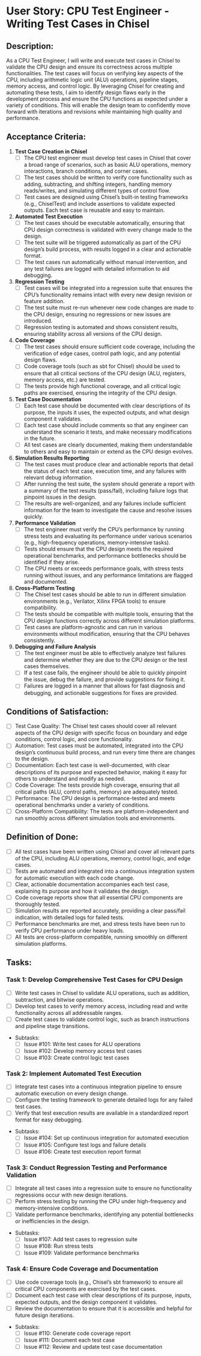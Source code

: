 # User Story: CPU Test Engineer - Writing Test Cases in Chisel

## Description:
As a CPU Test Engineer, I will write and execute test cases in Chisel to validate the CPU design and ensure its correctness across multiple functionalities. The test cases will focus on verifying key aspects of the CPU, including arithmetic logic unit (ALU) operations, pipeline stages, memory access, and control logic. By leveraging Chisel for creating and automating these tests, I aim to identify design flaws early in the development process and ensure the CPU functions as expected under a variety of conditions. This will enable the design team to confidently move forward with iterations and revisions while maintaining high quality and performance.

## Acceptance Criteria:
1. **Test Case Creation in Chisel**  
   - [ ] The CPU test engineer must develop test cases in Chisel that cover a broad range of scenarios, such as basic ALU operations, memory interactions, branch conditions, and corner cases.  
   - [ ] The test cases should be written to verify core functionality such as adding, subtracting, and shifting integers, handling memory reads/writes, and simulating different types of control flow.  
   - [ ] Test cases are designed using Chisel’s built-in testing frameworks (e.g., ChiselTest) and include assertions to validate expected outputs. Each test case is reusable and easy to maintain.

2. **Automated Test Execution**  
   - [ ] The test cases should be executable automatically, ensuring that CPU design correctness is validated with every change made to the design.  
   - [ ] The test suite will be triggered automatically as part of the CPU design’s build process, with results logged in a clear and actionable format.  
   - [ ] The test cases run automatically without manual intervention, and any test failures are logged with detailed information to aid debugging.

3. **Regression Testing**  
   - [ ] Test cases will be integrated into a regression suite that ensures the CPU’s functionality remains intact with every new design revision or feature addition.  
   - [ ] The test suite must re-run whenever new code changes are made to the CPU design, ensuring no regressions or new issues are introduced.  
   - [ ] Regression testing is automated and shows consistent results, ensuring stability across all versions of the CPU design.

4. **Code Coverage**  
   - [ ] The test cases should ensure sufficient code coverage, including the verification of edge cases, control path logic, and any potential design flaws.  
   - [ ] Code coverage tools (such as sbt for Chisel) should be used to ensure that all critical sections of the CPU design (ALU, registers, memory access, etc.) are tested.  
   - [ ] The tests provide high functional coverage, and all critical logic paths are exercised, ensuring the integrity of the CPU design.

5. **Test Case Documentation**  
   - [ ] Each test case should be documented with clear descriptions of its purpose, the inputs it uses, the expected outputs, and what design component it validates.  
   - [ ] Each test case should include comments so that any engineer can understand the scenario it tests, and make necessary modifications in the future.  
   - [ ] All test cases are clearly documented, making them understandable to others and easy to maintain or extend as the CPU design evolves.

6. **Simulation Results Reporting**  
   - [ ] The test cases must produce clear and actionable reports that detail the status of each test case, execution time, and any failures with relevant debug information.  
   - [ ] After running the test suite, the system should generate a report with a summary of the test results (pass/fail), including failure logs that pinpoint issues in the design.  
   - [ ] The results are well-organized, and any failures include sufficient information for the team to investigate the cause and resolve issues quickly.

7. **Performance Validation**  
   - [ ] The test engineer must verify the CPU’s performance by running stress tests and evaluating its performance under various scenarios (e.g., high-frequency operations, memory-intensive tasks).  
   - [ ] Tests should ensure that the CPU design meets the required operational benchmarks, and performance bottlenecks should be identified if they arise.  
   - [ ] The CPU meets or exceeds performance goals, with stress tests running without issues, and any performance limitations are flagged and documented.

8. **Cross-Platform Testing**  
   - [ ] The Chisel test cases should be able to run in different simulation environments (e.g., Verilator, Xilinx FPGA tools) to ensure compatibility.  
   - [ ] The tests should be compatible with multiple tools, ensuring that the CPU design functions correctly across different simulation platforms.  
   - [ ] Test cases are platform-agnostic and can run in various environments without modification, ensuring that the CPU behaves consistently.

9. **Debugging and Failure Analysis**  
   - [ ] The test engineer must be able to effectively analyze test failures and determine whether they are due to the CPU design or the test cases themselves.  
   - [ ] If a test case fails, the engineer should be able to quickly pinpoint the issue, debug the failure, and provide suggestions for fixing it.  
   - [ ] Failures are logged in a manner that allows for fast diagnosis and debugging, and actionable suggestions for fixes are provided.

## Conditions of Satisfaction:
- [ ] Test Case Quality: The Chisel test cases should cover all relevant aspects of the CPU design with specific focus on boundary and edge conditions, control logic, and core functionality.  
- [ ] Automation: Test cases must be automated, integrated into the CPU design’s continuous build process, and run every time there are changes to the design.  
- [ ] Documentation: Each test case is well-documented, with clear descriptions of its purpose and expected behavior, making it easy for others to understand and modify as needed.  
- [ ] Code Coverage: The tests provide high coverage, ensuring that all critical paths (ALU, control paths, memory) are adequately tested.  
- [ ] Performance: The CPU design is performance-tested and meets operational benchmarks under a variety of conditions.  
- [ ] Cross-Platform Compatibility: The tests are platform-independent and run smoothly across different simulation tools and environments.

## Definition of Done:
- [ ] All test cases have been written using Chisel and cover all relevant parts of the CPU, including ALU operations, memory, control logic, and edge cases.  
- [ ] Tests are automated and integrated into a continuous integration system for automatic execution with each code change.  
- [ ] Clear, actionable documentation accompanies each test case, explaining its purpose and how it validates the design.  
- [ ] Code coverage reports show that all essential CPU components are thoroughly tested.  
- [ ] Simulation results are reported accurately, providing a clear pass/fail indication, with detailed logs for failed tests.  
- [ ] Performance benchmarks are met, and stress tests have been run to verify CPU performance under heavy loads.  
- [ ] All tests are cross-platform compatible, running smoothly on different simulation platforms.

## Tasks:

### Task 1: Develop Comprehensive Test Cases for CPU Design
- [ ] Write test cases in Chisel to validate ALU operations, such as addition, subtraction, and bitwise operations.  
- [ ] Develop test cases to verify memory access, including read and write functionality across all addressable ranges.  
- [ ] Create test cases to validate control logic, such as branch instructions and pipeline stage transitions.  
- Subtasks:  
   - [ ] Issue #101: Write test cases for ALU operations  
   - [ ] Issue #102: Develop memory access test cases  
   - [ ] Issue #103: Create control logic test cases  

### Task 2: Implement Automated Test Execution
- [ ] Integrate test cases into a continuous integration pipeline to ensure automatic execution on every design change.  
- [ ] Configure the testing framework to generate detailed logs for any failed test cases.  
- [ ] Verify that test execution results are available in a standardized report format for easy debugging.  
- Subtasks:  
   - [ ] Issue #104: Set up continuous integration for automated execution  
   - [ ] Issue #105: Configure test logs and failure details  
   - [ ] Issue #106: Create test execution report format  

### Task 3: Conduct Regression Testing and Performance Validation
- [ ] Integrate all test cases into a regression suite to ensure no functionality regressions occur with new design iterations.  
- [ ] Perform stress testing by running the CPU under high-frequency and memory-intensive conditions.  
- [ ] Validate performance benchmarks, identifying any potential bottlenecks or inefficiencies in the design.  
- Subtasks:  
   - [ ] Issue #107: Add test cases to regression suite  
   - [ ] Issue #108: Run stress tests  
   - [ ] Issue #109: Validate performance benchmarks  

### Task 4: Ensure Code Coverage and Documentation
- [ ] Use code coverage tools (e.g., Chisel’s sbt framework) to ensure all critical CPU components are exercised by the test cases.  
- [ ] Document each test case with clear descriptions of its purpose, inputs, expected outputs, and the design component it validates.  
- [ ] Review the documentation to ensure that it is accessible and helpful for future design iterations.  
- Subtasks:  
   - [ ] Issue #110: Generate code coverage report  
   - [ ] Issue #111: Document each test case  
   - [ ] Issue #112: Review and update test case documentation
